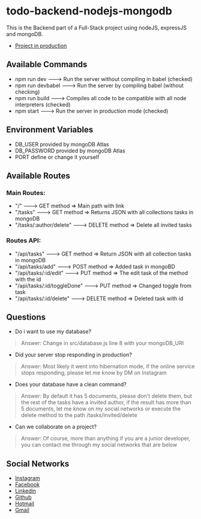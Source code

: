 # todo-backend-nodejs-mongodb
This is the Backend part of a Full-Stack project using nodeJS, expressJS and mongoDB.
 - [Project in production](https://todo-backend-nodejs-mongodb-production.up.railway.app/)

## Available Commands
 - npm run dev ---> Run the server without compiling in babel (checked)
 - npm run devbabel ---> Run the server by compiling babel (without checking)
 - npm run build ---> Compiles all code to be compatible with all node interpreters (checked)
 - npm start ---> Run the server in production mode (checked)

## Environment Variables
 - DB_USER provided by mongoDB Atlas
 - DB_PASSWORD provided by mongoDB Atlas
 - PORT define or change it yourself

## Available Routes
### Main Routes:
 - "/" ---> GET method => Main path with link
 - "/tasks" ---> GET method => Returns JSON with all collections tasks in mongoDB
 - "/tasks/:author/delete" ---> DELETE method => Delete all invited tasks
### Routes API:
 - "/api/tasks" ---> GET method => Return JSON with all collection tasks in mongoDB
 - "/api/tasks/add" ---> POST method => Added task in mongoBD
 - "/api/tasks/:id/edit" ---> PUT method => The edit task of the method with the id
 - "/api/tasks/:id/toggleDone" ---> PUT method => Changed toggle from task
 - "/api/tasks/:id/delete" ---> DELETE method => Deleted task with id

## Questions
 - Do i want to use my database? 
> Answer: Change in src/database.js line 8 with your mongoDB_URI
 - Did your server stop responding in production?
> Answer: Most likely it went into hibernation mode, if the online service stops responding, please let me know by DM on Instagram
 - Does your database have a clean command?
> Answer: By default it has 5 documents, please don't delete them, but the rest of the tasks have a invited author, if the result has more than 5 documents, let me know on my social networks or execute the delete method to the path /tasks/invited/delete
 - Can we collaborate on a project?
> Answer: Of course, more than anything if you are a junior developer, you can contact me through my social networks that are below

## Social Networks
 - [Instagram](https://www.instagram.com/ynohtna.dev/)
 - [Facebook](https://www.facebook.com/people/Anthony-Madariaga/100080874905011/)
 - [Linkedin](https://www.linkedin.com/in/elliotanthonymadariaga)
 - [Github](https://github.com/elliotanthony39)
 - [Hotmail](mailto:elliotant_tony@hotmail.com)
 - [Gmail](mailto:elliotanthonydev@gmail.com)